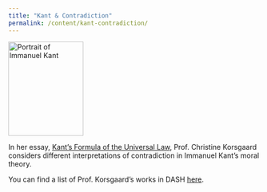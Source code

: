 ```yaml
---
title: "Kant & Contradiction"
permalink: /content/kant-contradiction/
---
```

<img src="{{site.baseurl}}/assets/img/Kant_Portrait.jpeg" alt="Portrait of Immanuel Kant" title="Portrait of Immanuel Kant" width="150" height="189" class="floatleft">

In her essay, [Kant’s Formula of the Universal Law](http://nrs.harvard.edu/urn-3:HUL.InstRepos:3201869), Prof. Christine Korsgaard considers different interpretations of contradiction in Immanuel Kant’s moral theory.

You can find a list of Prof. Korsgaard’s works in DASH [here](http://dash.harvard.edu/browse?authority=69189c551b4d42d0ed5af341ddb54088&type=harvardAuthor).
